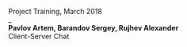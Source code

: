 Project Training, March 2018  
_  
**Pavlov Artem, Barandov Sergey, Rujhev Alexander**  
Client-Server Chat  

